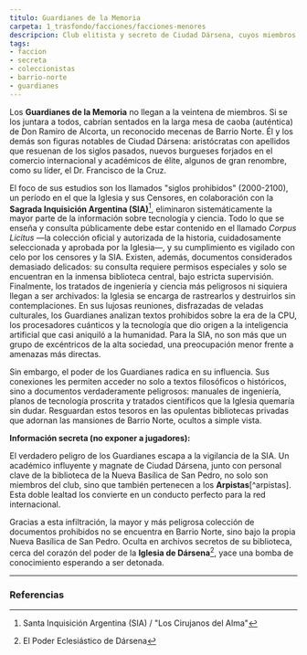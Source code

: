 ```yaml
---
titulo: Guardianes de la Memoria
carpeta: 1_trasfondo/facciones/facciones-menores
descripcion: Club elitista y secreto de Ciudad Dársena, cuyos miembros -aristócratas y académicos en su mayoría- coleccionan y resguardan conocimiento prohibido, sin medir las consecuencias.
tags:
- faccion
- secreta
- coleccionistas
- barrio-norte
- guardianes
---
```


Los **Guardianes de la Memoria** no llegan a la veintena de miembros. Si se los juntara a todos, cabrían sentados en la larga mesa de caoba (auténtica) de Don Ramiro de Alcorta, un reconocido mecenas de Barrio Norte. Él y los demás son figuras notables de Ciudad Dársena: aristócratas con apellidos que resuenan de los siglos pasados, nuevos burgueses forjados en el comercio internacional y académicos de élite, algunos de gran renombre, como su líder, el Dr. Francisco de la Cruz.

El foco de sus estudios son los llamados "siglos prohibidos" (2000-2100), un período en el que la Iglesia y sus Censores, en colaboración con la **Sagrada Inquisición Argentina (SIA)**[^sia], eliminaron sistemáticamente la mayor parte de la información sobre tecnología y ciencia. Todo lo que se enseña y consulta públicamente debe estar contenido en el llamado *Corpus Licitus* —la colección oficial y autorizada de la historia, cuidadosamente seleccionada y aprobada por la Iglesia—, y su cumplimiento es vigilado con celo por los censores y la SIA. Existen, además, documentos considerados demasiado delicados: su consulta requiere permisos especiales y solo se encuentran en la inmensa biblioteca central, bajo estricta supervisión. Finalmente, los tratados de ingeniería y ciencia más peligrosos ni siquiera llegan a ser archivados: la Iglesia se encarga de rastrearlos y destruirlos sin contemplaciones. En sus lujosas reuniones, disfrazadas de veladas culturales, los Guardianes analizan textos prohibidos sobre la era de la CPU, los procesadores cuánticos y la tecnología que dio origen a la inteligencia artificial que casi aniquiló a la humanidad. Para la SIA, no son más que un grupo de excéntricos de la alta sociedad, una preocupación menor frente a amenazas más directas.

Sin embargo, el poder de los Guardianes radica en su influencia. Sus conexiones les permiten acceder no solo a textos filosóficos o históricos, sino a documentos verdaderamente peligrosos: manuales de ingeniería, planos de tecnología proscrita y tratados científicos que la Iglesia quemaría sin dudar. Resguardan estos tesoros en las opulentas bibliotecas privadas que adornan las mansiones de Barrio Norte, ocultos a simple vista.

**Información secreta (no exponer a jugadores):**

El verdadero peligro de los Guardianes escapa a la vigilancia de la SIA. Un académico influyente y magnate de Ciudad Dársena, junto con personal clave de la biblioteca de la Nueva Basílica de San Pedro, no solo son miembros del club, sino que también pertenecen a los **Arpistas**[^arpistas]. Esta doble lealtad los convierte en un conducto perfecto para la red internacional.

Gracias a esta infiltración, la mayor y más peligrosa colección de documentos prohibidos no se encuentra en Barrio Norte, sino bajo la propia Nueva Basílica de San Pedro. Oculta en archivos secretos de su biblioteca, cerca del corazón del poder de la **Iglesia de Dársena**[^iglesia], yace una bomba de conocimiento esperando a ser detonada.

---

### Referencias

[^sia]: Santa Inquisición Argentina (SIA) / "Los Cirujanos del Alma"
[^iglesia]: El Poder Eclesiástico de Dársena
